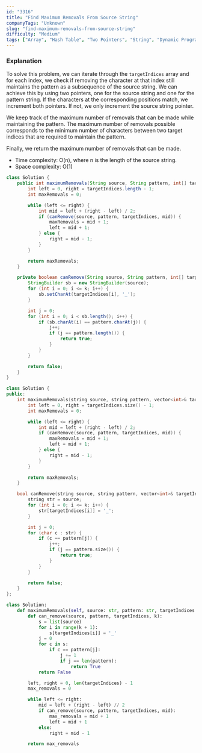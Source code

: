 ```yaml
---
id: "3316"
title: "Find Maximum Removals From Source String"
companyTags: "Unknown"
slug: "find-maximum-removals-from-source-string"
difficulty: "Medium"
tags: ["Array", "Hash Table", "Two Pointers", "String", "Dynamic Programming"]
---
```


### Explanation

To solve this problem, we can iterate through the `targetIndices` array and for each index, we check if removing the character at that index still maintains the pattern as a subsequence of the source string. We can achieve this by using two pointers, one for the source string and one for the pattern string. If the characters at the corresponding positions match, we increment both pointers. If not, we only increment the source string pointer.

We keep track of the maximum number of removals that can be made while maintaining the pattern. The maximum number of removals possible corresponds to the minimum number of characters between two target indices that are required to maintain the pattern.

Finally, we return the maximum number of removals that can be made.

- Time complexity: O(n), where n is the length of the source string.
- Space complexity: O(1)
```java
class Solution {
    public int maximumRemovals(String source, String pattern, int[] targetIndices) {
        int left = 0, right = targetIndices.length - 1;
        int maxRemovals = 0;

        while (left <= right) {
            int mid = left + (right - left) / 2;
            if (canRemove(source, pattern, targetIndices, mid)) {
                maxRemovals = mid + 1;
                left = mid + 1;
            } else {
                right = mid - 1;
            }
        }

        return maxRemovals;
    }

    private boolean canRemove(String source, String pattern, int[] targetIndices, int k) {
        StringBuilder sb = new StringBuilder(source);
        for (int i = 0; i <= k; i++) {
            sb.setCharAt(targetIndices[i], '_');
        }

        int j = 0;
        for (int i = 0; i < sb.length(); i++) {
            if (sb.charAt(i) == pattern.charAt(j)) {
                j++;
                if (j == pattern.length()) {
                    return true;
                }
            }
        }

        return false;
    }
}
```

```cpp
class Solution {
public:
    int maximumRemovals(string source, string pattern, vector<int>& targetIndices) {
        int left = 0, right = targetIndices.size() - 1;
        int maxRemovals = 0;

        while (left <= right) {
            int mid = left + (right - left) / 2;
            if (canRemove(source, pattern, targetIndices, mid)) {
                maxRemovals = mid + 1;
                left = mid + 1;
            } else {
                right = mid - 1;
            }
        }

        return maxRemovals;
    }

    bool canRemove(string source, string pattern, vector<int>& targetIndices, int k) {
        string str = source;
        for (int i = 0; i <= k; i++) {
            str[targetIndices[i]] = '_';
        }

        int j = 0;
        for (char c : str) {
            if (c == pattern[j]) {
                j++;
                if (j == pattern.size()) {
                    return true;
                }
            }
        }

        return false;
    }
};
```

```python
class Solution:
    def maximumRemovals(self, source: str, pattern: str, targetIndices: List[int]) -> int:
        def can_remove(source, pattern, targetIndices, k):
            s = list(source)
            for i in range(k + 1):
                s[targetIndices[i]] = '_'
            j = 0
            for c in s:
                if c == pattern[j]:
                    j += 1
                    if j == len(pattern):
                        return True
            return False

        left, right = 0, len(targetIndices) - 1
        max_removals = 0

        while left <= right:
            mid = left + (right - left) // 2
            if can_remove(source, pattern, targetIndices, mid):
                max_removals = mid + 1
                left = mid + 1
            else:
                right = mid - 1

        return max_removals
```